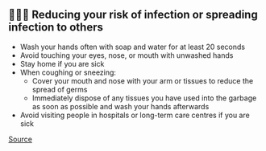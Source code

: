 ## 👨‍👩‍👧 Reducing your risk of infection or spreading infection to others

- Wash your hands often with soap and water for at least 20 seconds
- Avoid touching your eyes, nose, or mouth with unwashed hands
- Stay home if you are sick
- When coughing or sneezing:
  - Cover your mouth and nose with your arm or tissues to reduce the spread of germs
  - Immediately dispose of any tissues you have used into the garbage as soon as possible and wash your hands afterwards
- Avoid visiting people in hospitals or long-term care centres if you are sick

[Source](https://www.canada.ca/en/public-health/services/diseases/2019-novel-coronavirus-infection/prevention-risks.html)
